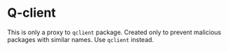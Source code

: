 # Q-client

This is only a proxy to `qclient` package. Created only to prevent malicious packages with similar names. Use `qclient` instead.